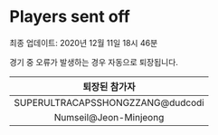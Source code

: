 # Players sent off
최종 업데이트: 2020년 12월 11일 18시 46분


경기 중 오류가 발생하는 경우 자동으로 퇴장됩니다.


| 퇴장된 참가자 |
|:---:|
| SUPERULTRACAPSSHONGZZANG@dudcodi |
| Numseil@Jeon-Minjeong |